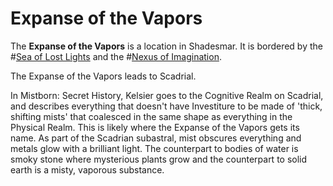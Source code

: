 # Expanse of the Vapors

The **Expanse of the Vapors** is a location in Shadesmar. It is bordered by the #[Sea of Lost Lights](locations/sea-of-lost-lights) and the #[Nexus of Imagination](locations/nexus-of-imagination).

The Expanse of the Vapors leads to Scadrial.

In Mistborn: Secret History, Kelsier goes to the Cognitive Realm on Scadrial, and describes everything that doesn't have Investiture to be made of 'thick, shifting mists' that coalesced in the same shape as everything in the Physical Realm. This is likely where the Expanse of the Vapors gets its name. As part of the Scadrian subastral, mist obscures everything and metals glow with a brilliant light. The counterpart to bodies of water is smoky stone where mysterious plants grow and the counterpart to solid earth is a misty, vaporous substance.
